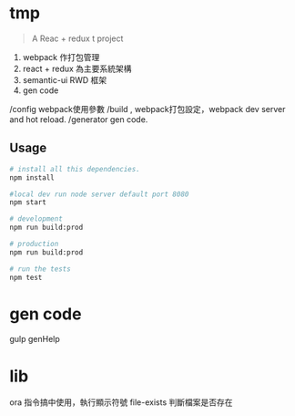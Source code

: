 # tmp

> A Reac + redux t project
1. webpack 作打包管理 
2. react + redux 為主要系統架構
3. semantic-ui RWD 框架
4. gen code 

/config webpack使用參數
/build , webpack打包設定，webpack dev server and hot reload.
/generator gen code.


## Usage

```bash
# install all this dependencies.
npm install

#local dev run node server default port 8080
npm start

# development
npm run build:prod

# production
npm run build:prod

# run the tests
npm test
```
# gen code
gulp genHelp




# lib 
ora 指令搞中使用，執行顯示符號
file-exists 判斷檔案是否存在


